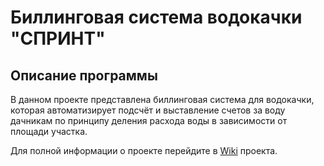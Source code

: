 # Биллинговая система водокачки "СПРИНТ"
## Описание программы
В данном проекте представлена биллинговая система для водокачки, которая автоматизирует подсчёт и выставление счетов за воду дачникам по принципу деления расхода воды в зависимости от площади участка.

Для полной информации о проекте перейдите в [Wiki](https://github.com/saimon9675/SPRINT/wiki) проекта.
